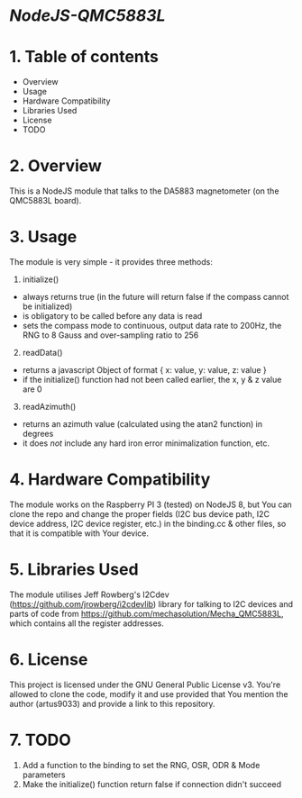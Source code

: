 # *NodeJS-QMC5883L*

# 1. Table of contents
- Overview
- Usage
- Hardware Compatibility
- Libraries Used
- License
- TODO

# 2. Overview
This is a NodeJS module that talks to the DA5883 magnetometer (on the QMC5883L board).

# 3. Usage
The module is very simple - it provides three methods:
1. initialize()
* always returns true (in the future will return false if the compass cannot be initialized)
* is obligatory to be called before any data is read
* sets the compass mode to continuous, output data rate to 200Hz, the RNG to 8 Gauss and over-sampling ratio to 256

2. readData()
* returns a javascript Object of format { x: value, y: value, z: value }
* if the initialize() function had not been called earlier, the x, y & z value are 0

3. readAzimuth()
* returns an azimuth value (calculated using the atan2 function) in degrees
* it does *not* include any hard iron error minimalization function, etc.

# 4. Hardware Compatibility
The module works on the Raspberry PI 3 (tested) on NodeJS 8, but You can clone the repo and change the proper fields (I2C bus device path, I2C device address, I2C device register, etc.) in the binding.cc & other files, so that it is compatible with Your device.

# 5. Libraries Used
The module utilises Jeff Rowberg's I2Cdev (https://github.com/jrowberg/i2cdevlib) library for talking to I2C devices and parts of code from https://github.com/mechasolution/Mecha_QMC5883L, which contains all the register addresses.

# 6. License
This project is licensed under the GNU General Public License v3. You're allowed to clone the code, modify it and use provided that You mention the author (artus9033) and provide a link to this repository.

# 7. TODO
1. Add a function to the binding to set the RNG, OSR, ODR & Mode parameters
2. Make the initialize() function return false if connection didn't succeed
